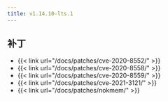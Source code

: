 ```yaml
---
title: v1.14.10-lts.1
---
```


## 补丁

- {{< link url="/docs/patches/cve-2020-8552/" >}}
- {{< link url="/docs/patches/cve-2020-8558/" >}}
- {{< link url="/docs/patches/cve-2020-8559/" >}}
- {{< link url="/docs/patches/cve-2021-3121/" >}}
- {{< link url="/docs/patches/nokmem/" >}}
